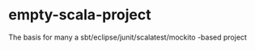 empty-scala-project
===================

The basis for many a sbt/eclipse/junit/scalatest/mockito -based project